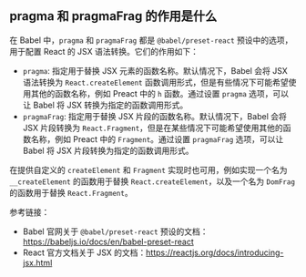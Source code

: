 ## pragma 和 pragmaFrag 的作用是什么

在 Babel 中，`pragma` 和 `pragmaFrag` 都是 `@babel/preset-react` 预设中的选项，用于配置 React 的 JSX 语法转换。它们的作用如下：

- `pragma`: 指定用于替换 JSX 元素的函数名称。默认情况下，Babel 会将 JSX 语法转换为 `React.createElement` 函数调用形式，但是有些情况下可能希望使用其他的函数名称，例如 Preact 中的 `h` 函数。通过设置 `pragma` 选项，可以让 Babel 将 JSX 转换为指定的函数调用形式。
- `pragmaFrag`: 指定用于替换 JSX 片段的函数名称。默认情况下，Babel 会将 JSX 片段转换为 `React.Fragment`，但是在某些情况下可能希望使用其他的函数名称，例如 Preact 中的 `Fragment`。通过设置 `pragmaFrag` 选项，可以让 Babel 将 JSX 片段转换为指定的函数调用形式。

在提供自定义的 `createElement` 和 `Fragment` 实现时也可用，例如实现一个名为 `__createElement` 的函数用于替换 `React.createElement`，以及一个名为 `DomFrag` 的函数用于替换 `React.Fragment`。

参考链接：

- Babel 官网关于 `@babel/preset-react` 预设的文档：https://babeljs.io/docs/en/babel-preset-react
- React 官方文档关于 JSX 的文档：https://reactjs.org/docs/introducing-jsx.html